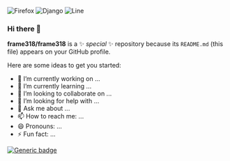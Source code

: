 ![Firefox](https://img.shields.io/badge/Firefox-FF7139?style=for-the-badge&logo=Firefox-Browser&logoColor=white) 
![Django](https://img.shields.io/badge/django-%23092E20.svg?style=for-the-badge&logo=django&logoColor=white)
![Line](https://img.shields.io/badge/Line-00C300?style=for-the-badge&logo=line&logoColor=white)

### Hi there 👋

**frame318/frame318** is a ✨ _special_ ✨ repository because its `README.md` (this file) appears on your GitHub profile.

Here are some ideas to get you started:

- 🔭 I’m currently working on ...
- 🌱 I’m currently learning ...
- 👯 I’m looking to collaborate on ...
- 🤔 I’m looking for help with ...
- 💬 Ask me about ...
- 📫 How to reach me: ...
- 😄 Pronouns: ...
- ⚡ Fun fact: ...

[![Generic badge](https://img.shields.io/badge/<SUBJECT>-<STATUS>-<COLOR>.svg)](https://shields.io/)
